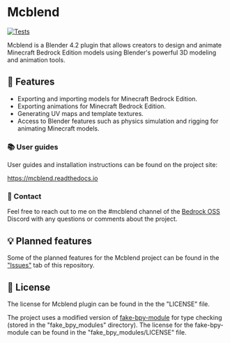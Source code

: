 # Mcblend
[![Tests](https://github.com/Nusiq/mcblend/actions/workflows/tests.yml/badge.svg)](https://github.com/Nusiq/mcblend/actions/workflows/tests.yml)

Mcblend is a Blender 4.2 plugin that allows creators to design and animate Minecraft Bedrock Edition models using Blender's powerful 3D modeling and animation tools.

## 🔧 Features
- Exporting and importing models for Minecraft Bedrock Edition.
- Exporting animations for Minecraft Bedrock Edition.
- Generating UV maps and template textures.
- Access to Blender features such as physics simulation and rigging for animating Minecraft models.

### 📚 User guides
User guides and installation instructions can be found on the project site:

https://mcblend.readthedocs.io

### 💬 Contact
Feel free to reach out to me on the #mcblend channel of the [Bedrock OSS](https://discord.gg/pj76EwwYRW) Discord with any questions or comments about the project.

## 💡 Planned features
Some of the planned features for the Mcblend project can be found in the ["Issues"](https://github.com/Nusiq/mcblend/issues) tab of this repository.

## 📜 License

The license for Mcblend plugin can be found in the the "LICENSE" file.

The project uses a modified version of [fake-bpy-module](https://github.com/nutti/fake-bpy-module) for type checking (stored in the "fake_bpy_modules" directory). The license for the fake-bpy-module can be found in the "fake_bpy_modules/LICENSE" file.
